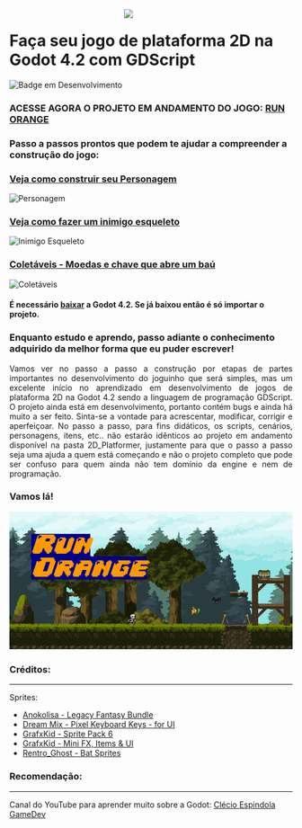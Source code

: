  <img src="/../main/images/mascote.png" align="right" width="300">
 
# Faça seu jogo de plataforma 2D na Godot 4.2 com GDScript
![Badge em Desenvolvimento](http://img.shields.io/static/v1?label=STATUS&message=EM%20DESENVOLVIMENTO&color=GREEN&style=for-the-badge)

### ACESSE AGORA O PROJETO EM ANDAMENTO DO JOGO: [RUN ORANGE](https://github.com/luanabuscariolo/2D_Platform_Game_Godot_4.2.1/tree/main/2D_Platformer)

### Passo a passos prontos que podem te ajudar a compreender a construção do jogo:
### [Veja como construir seu Personagem](https://github.com/luanabuscariolo/your-first-2D-Platform-Game-with-Godot-4.2/tree/main/Step_by_Step/Player)  
![Personagem](/../main/images/player.gif)

### [Veja como fazer um inimigo esqueleto](https://github.com/luanabuscariolo/2D_Platform_Game_Godot_4.2.1/tree/main/Step_by_Step/Enemy_Skeleton)  
![Inimigo Esqueleto](/../main/images/esqueleto.gif)

### [Coletáveis - Moedas e chave que abre um baú](https://github.com/luanabuscariolo/your-first-2D-Platform-Game-with-Godot-4.2/tree/main/Step_by_Step/Collectible_items)
![Coletáveis](/../main/images/collectables.gif)

#### É necessário [baixar](https://godotengine.org/download/windows/) a Godot 4.2. Se já baixou então é só importar o projeto.

### Enquanto estudo e aprendo, passo adiante o conhecimento adquirido da melhor forma que eu puder escrever!

<p align="justify"> Vamos ver no passo a passo a construção por etapas de partes importantes no desenvolvimento do joguinho que será simples, mas um excelente início no aprendizado em desenvolvimento de jogos de plataforma 2D na Godot 4.2 sendo a linguagem de programação GDScript.
O projeto ainda está em desenvolvimento, portanto contém bugs e ainda há muito a ser feito. Sinta-se a vontade para acrescentar, modificar, corrigir e aperfeiçoar. No passo a passo, para fins didáticos, os scripts, cenários, personagens, itens, etc.. não estarão idênticos ao projeto em andamento disponível na pasta 2D_Platformer, justamente para que o passo a passo seja uma ajuda a quem está começando e não o projeto completo que pode ser confuso para quem ainda não tem domínio da engine e nem de programação.</p>  

### Vamos lá!

![Capa do jogo](https://raw.githubusercontent.com/luanabuscariolo/2D_Platform_Game_Godot_4.2.1/main/images/capa.png)

### Créditos:
---
Sprites: 
 - [Anokolisa - Legacy Fantasy Bundle](https://anokolisa.itch.io/sidescroller-pixelart-sprites-asset-pack-forest-16x16)  
 - [Dream Mix - Pixel Keyboard Keys - for UI](https://dreammix.itch.io/keyboard-keys-for-ui)  
 - [GrafxKid - Sprite Pack 6](https://grafxkid.itch.io/sprite-pack-6)
 - [GrafxKid - Mini FX, Items & UI](https://grafxkid.itch.io/mini-fx-items-ui)  
 - [Rentro_Ghost - Bat Sprites](https://rentro-ghost.itch.io/bat-sprites)  

### Recomendação:
---
Canal do YouTube para aprender muito sobre a Godot: [Clécio Espindola GameDev](https://www.youtube.com/@clecioespindolagamedev) 

